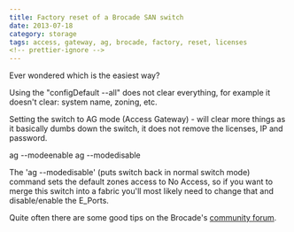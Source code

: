 ```yaml
---
title: Factory reset of a Brocade SAN switch
date: 2013-07-18
category: storage
tags: access, gateway, ag, brocade, factory, reset, licenses
<!-- prettier-ignore -->
---
```


Ever wondered which is the easiest way?

Using the "configDefault --all" does not clear everything, for example it doesn't clear: system name, zoning, etc.

Setting the switch to AG mode (Access Gateway) - will clear more things as it basically dumbs down the switch, it does not remove the licenses, IP and password.

ag --modeenable
ag --modedisable

The 'ag --modedisable' (puts switch back in normal switch mode) command sets the default zones access to No Access, so if you want to merge this switch into a fabric you'll most likely need to change that and disable/enable the E\_Ports.

Quite often there are some good tips on the Brocade's [community forum](http://community.brocade.com/ "http://community.brocade.com/").
